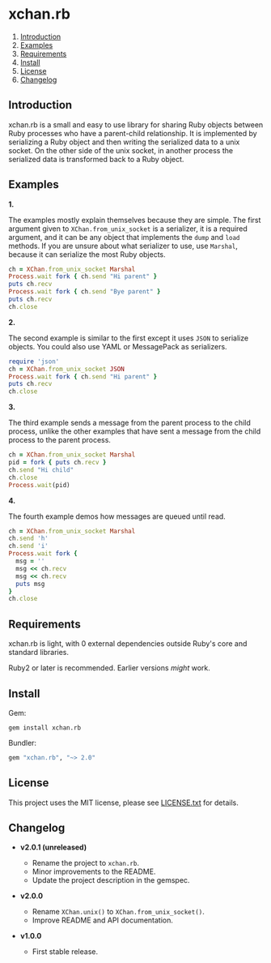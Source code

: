 # xchan.rb

1. <a href="#introduction">Introduction</a>
2. <a href="#examples">Examples</a>
3. <a href="#requirements">Requirements</a>
4. <a href="#install">Install</a>
5. <a href="#license">License</a>
6. <a href="#changelog">Changelog</a>

## <a id="introduction">Introduction</a>

xchan.rb is a small and easy to use library for sharing Ruby objects between Ruby
processes who have a parent-child relationship. It is implemented by serializing
a Ruby object and then writing the serialized data to a unix socket. On the other
side of the unix socket, in another process the serialized data is transformed
back to a Ruby object.

## <a id="examples">Examples</a>

__1.__

The examples mostly explain themselves because they are simple. The first argument given
to `XChan.from_unix_socket` is a serializer, it is a required argument, and it can be any
object that implements the `dump` and `load` methods. If you are unsure about what
serializer to use, use `Marshal`, because it can serialize the most Ruby objects.

```ruby
ch = XChan.from_unix_socket Marshal
Process.wait fork { ch.send "Hi parent" }
puts ch.recv
Process.wait fork { ch.send "Bye parent" }
puts ch.recv
ch.close
```

__2.__

The second example is similar to the first except it uses `JSON` to serialize objects.
You could also use YAML or MessagePack as serializers.

```ruby
require 'json'
ch = XChan.from_unix_socket JSON
Process.wait fork { ch.send "Hi parent" }
puts ch.recv
ch.close
```

__3.__

The third example sends a message from the parent process to the child process,
unlike the other examples that have sent a message from the child process to the
parent process.

```ruby
ch = XChan.from_unix_socket Marshal
pid = fork { puts ch.recv }
ch.send "Hi child"
ch.close
Process.wait(pid)
```

__4.__

The fourth example demos how messages are queued until read.

```ruby
ch = XChan.from_unix_socket Marshal
ch.send 'h'
ch.send 'i'
Process.wait fork {
  msg = ''
  msg << ch.recv
  msg << ch.recv
  puts msg
}
ch.close
```

## <a id="requirements"> Requirements </a>

xchan.rb is light, with 0 external dependencies outside Ruby's core
and standard libraries.

Ruby2 or later is recommended. Earlier versions _might_ work.

## <a id="install">Install</a>

Gem:

    gem install xchan.rb

Bundler:

```ruby
gem "xchan.rb", "~> 2.0"
```

## <a id="license"> License </a>

This project uses the MIT license, please see [LICENSE.txt](./LICENSE.txt) for details.


## <a id="changelog">Changelog</a>

* __v2.0.1 (unreleased)__

  * Rename the project to `xchan.rb`.
  * Minor improvements to the README.
  * Update the project description in the gemspec.

* __v2.0.0__

  * Rename `XChan.unix()` to `XChan.from_unix_socket()`.
  * Improve README and API documentation.

* __v1.0.0__

  * First stable release.
